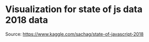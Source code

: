 # Visualization for state of js data 2018 data

Source:
https://www.kaggle.com/sachag/state-of-javascript-2018
